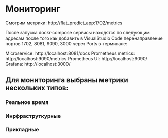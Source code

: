 # Мониторинг
Смотрим метрики:
http://flat_predict_app:1702/metrics



После запуска dockr-compose сервисы находятся по следующим адресам после того как добавить в VisualStudio Code перенаправление портов 1702, 8081, 9090, 3000 через Ports в терминале:

Microservice: http://localhost:8081/docs
Prometheus metrics: http://localhost:9090/metrics
Prometheus UI: http://localhost:9090/
Grafana: http://localhost:3000/

## Для мониторинга выбраны метрики нескольких типов:

### Реальное время

### Инрфраструткурные


### Прикладные
